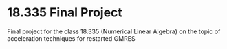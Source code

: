 # 18.335 Final Project
Final project for the class 18.335 (Numerical Linear Algebra) on the topic of acceleration techniques for restarted GMRES
